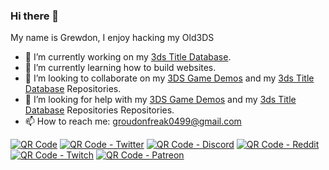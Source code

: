 ### Hi there 👋
My name is Grewdon, I enjoy hacking my Old3DS

- 🔭 I’m currently working on my [3ds Title Database](https://github.com/GrewdonGamin21/3DS-Titles-Database/).
- 🌱 I’m currently learning how to build websites.
- 👯 I’m looking to collaborate on my [3DS Game Demos](https://github.com/GrewdonGaming21/3DS-Game-Demos) and my [3ds Title Database](https://github.com/GrewdonGamin21/3DS-Titles-Database/) Repositories.
- 🤔 I’m looking for help with my [3DS Game Demos](https://github.com/GrewdonGaming21/3DS-Game-Demos) and my [3ds Title Database](https://github.com/GrewdonGamin21/3DS-Titles-Database/) Repositories Repositories.
- 📫 How to reach me: groudonfreak0499@gmail.com

<a href='https://www.unitag.io/qrcode'><img src='https://www.unitag.io/qreator/generate?crs=m9mHWQDvgwWuO19IqjamCz7BBs0IV4Ma6TP5cqQ65b48c2ONU%252FFqLNMOwVkb0vT%252Bi2qjGfDkSZ07ef%252FlO%252B8Zj5DDjXgVldtfuxZ9VKXfRWexri0v8fesl94rVqKpuDX6MVJh%252F1CazQ50nEI8koBIy%252FqOYQ8OVOYHMB4zrVAtMnLuYp2XC7oVUk5DKi1bsULQPJNkpamNrYGl%252Ft%252FaaVVwkNZtl2NBMi7Gu%252BDgHL7rCh6rQsqnbrvMyAjJHMPEdW4b9507BppbuL%252BH0Xckkk7jpLfhcT4x8Hap%252BWOTg4tcetBEEHC8%252B3D9wm9DDGFCAUtzTUplvHwQsMPNsmkyW9koaXJjLaLnEhdnRjS%252FpENkiDgXp3u84fgU1wb5uNQMiiZMMh4GWZrS7aOR9PeC10UPGzaJwllmo1zMZpGd8HDHM6qavguqgxjrZ1VWiCTW2%252FkgDj6BTuMN8fqZcW1tswQLFPg1E6jyuekep6toCMASdb86VvUW%252Biu5PRNrQrg02J51&crd=fhOysE0g3Bah%252BuqXA7NPQ87MoHrnzb%252BauJLKoOEbJsrayE9S3xw%252BqD3osN%252BzmjsyJUu74rH%252FD%252Fxt7qUbZZVOWQ%253D%253D' alt='QR Code'/></a>
<a href="http://www.unitag.io/qreator/generate?setting=%7B%22EYES%22%3A%7B%22EYE_TYPE%22%3A%22ER_IR%22%7D%2C%22E%22%3A%22H%22%2C%22LOGO%22%3A%7B%22EXCAVATE%22%3Atrue%2C%22L_Y%22%3A0%2C%22L_X%22%3A0%2C%22L_NAME%22%3A%22https%3A%2F%2Fstatic-unitag.com%2Ffile%2Fqr%2F07efed4e22b8411ffdf92d99129ad78b.png%22%7D%2C%22BODY_TYPE%22%3A0%2C%22LAYOUT%22%3A%7B%22COLORBG%22%3A%22ffffff%22%2C%22GRADIENT_TYPE%22%3A%22VERT%22%2C%22COLOR2%22%3A%22049cFF%22%2C%22COLOR1%22%3A%22049cFF%22%7D%7D&data=%7B%22DATA%22%3A%7B%22URL%22%3A%22https%3A%5C%2F%5C%2Feqrcode.co%5C%2Fa%5C%2FsYgbG6%22%7D%2C%22TYPE%22%3A%22url%22%7D "><img src="http://www.unitag.io/qreator/generate?setting=%7B%22EYES%22%3A%7B%22EYE_TYPE%22%3A%22ER_IR%22%7D%2C%22E%22%3A%22H%22%2C%22LOGO%22%3A%7B%22EXCAVATE%22%3Atrue%2C%22L_Y%22%3A0%2C%22L_X%22%3A0%2C%22L_NAME%22%3A%22https%3A%2F%2Fstatic-unitag.com%2Ffile%2Fqr%2F07efed4e22b8411ffdf92d99129ad78b.png%22%7D%2C%22BODY_TYPE%22%3A0%2C%22LAYOUT%22%3A%7B%22COLORBG%22%3A%22ffffff%22%2C%22GRADIENT_TYPE%22%3A%22VERT%22%2C%22COLOR2%22%3A%22049cFF%22%2C%22COLOR1%22%3A%22049cFF%22%7D%7D&data=%7B%22DATA%22%3A%7B%22URL%22%3A%22https%3A%5C%2F%5C%2Feqrcode.co%5C%2Fa%5C%2FsYgbG6%22%7D%2C%22TYPE%22%3A%22url%22%7D" alt="QR Code - Twitter"></a>
<a href="http://www.unitag.io/qreator/generate?setting=%7B%22EYES%22%3A%7B%22EYE_TYPE%22%3A%22ER_IR%22%7D%2C%22E%22%3A%22H%22%2C%22BODY_TYPE%22%3A0%2C%22LAYOUT%22%3A%7B%22COLORBG%22%3A%22ffffff%22%2C%22COLOR1%22%3A%226177c2%22%7D%2C%22LOGO%22%3A%7B%22L_NAME%22%3A%22https%3A%2F%2Fstatic-unitag.com%2Ffile%2Ffreeqr%2Fa7951ef6150d02a7f189ebbb931695d5.png%22%2C%22EXCAVATE%22%3Atrue%7D%7D&data=%7B%22DATA%22%3A%7B%22URL%22%3A%22https%3A%5C%2F%5C%2Feqrcode.co%5C%2Fa%5C%2FP5TMck%22%7D%2C%22TYPE%22%3A%22url%22%7D "><img src="http://www.unitag.io/qreator/generate?setting=%7B%22EYES%22%3A%7B%22EYE_TYPE%22%3A%22ER_IR%22%7D%2C%22E%22%3A%22H%22%2C%22BODY_TYPE%22%3A0%2C%22LAYOUT%22%3A%7B%22COLORBG%22%3A%22ffffff%22%2C%22COLOR1%22%3A%226177c2%22%7D%2C%22LOGO%22%3A%7B%22L_NAME%22%3A%22https%3A%2F%2Fstatic-unitag.com%2Ffile%2Ffreeqr%2Fa7951ef6150d02a7f189ebbb931695d5.png%22%2C%22EXCAVATE%22%3Atrue%7D%7D&data=%7B%22DATA%22%3A%7B%22URL%22%3A%22https%3A%5C%2F%5C%2Feqrcode.co%5C%2Fa%5C%2FP5TMck%22%7D%2C%22TYPE%22%3A%22url%22%7D" alt="QR Code - Discord"></a>
<a href="http://www.unitag.io/qreator/generate?setting=%7B%22EYES%22%3A%7B%22EYE_TYPE%22%3A%22ER_IR%22%7D%2C%22E%22%3A%22H%22%2C%22BODY_TYPE%22%3A0%2C%22LAYOUT%22%3A%7B%22COLORBG%22%3A%22ffffff%22%2C%22COLOR1%22%3A%22f20909%22%7D%2C%22LOGO%22%3A%7B%22L_NAME%22%3A%22https%3A%2F%2Fstatic-unitag.com%2Ffile%2Ffreeqr%2F0fdfa275b96b620007ec535ae5609cf8.png%22%2C%22EXCAVATE%22%3Atrue%7D%7D&data=%7B%22DATA%22%3A%7B%22URL%22%3A%22https%3A%5C%2F%5C%2Feqrcode.co%5C%2Fa%5C%2FOtrCLk%22%7D%2C%22TYPE%22%3A%22url%22%7D "><img src="http://www.unitag.io/qreator/generate?setting=%7B%22EYES%22%3A%7B%22EYE_TYPE%22%3A%22ER_IR%22%7D%2C%22E%22%3A%22H%22%2C%22BODY_TYPE%22%3A0%2C%22LAYOUT%22%3A%7B%22COLORBG%22%3A%22ffffff%22%2C%22COLOR1%22%3A%22f20909%22%7D%2C%22LOGO%22%3A%7B%22L_NAME%22%3A%22https%3A%2F%2Fstatic-unitag.com%2Ffile%2Ffreeqr%2F0fdfa275b96b620007ec535ae5609cf8.png%22%2C%22EXCAVATE%22%3Atrue%7D%7D&data=%7B%22DATA%22%3A%7B%22URL%22%3A%22https%3A%5C%2F%5C%2Feqrcode.co%5C%2Fa%5C%2FOtrCLk%22%7D%2C%22TYPE%22%3A%22url%22%7D" alt="QR Code - Reddit"></a>
<a href="http://www.unitag.io/qreator/generate?setting=%7B%22LAYOUT%22%3A%7B%22COLORBG%22%3A%22ffffff%22%2C%22COLOR1%22%3A%22a05ecc%22%7D%2C%22EYES%22%3A%7B%22EYE_TYPE%22%3A%22ER_IR%22%7D%2C%22BODY_TYPE%22%3A0%2C%22E%22%3A%22H%22%2C%22LOGO%22%3A%7B%22L_NAME%22%3A%22https%3A%2F%2Fstatic-unitag.com%2Ffile%2Ffreeqr%2Fe198c819c2b8736be776820546165e10.png%22%2C%22EXCAVATE%22%3Atrue%7D%7D&data=%7B%22DATA%22%3A%7B%22URL%22%3A%22https%3A%5C%2F%5C%2Feqrcode.co%5C%2Fa%5C%2FGUdXBH%22%7D%2C%22TYPE%22%3A%22url%22%7D "><img src="http://www.unitag.io/qreator/generate?setting=%7B%22LAYOUT%22%3A%7B%22COLORBG%22%3A%22ffffff%22%2C%22COLOR1%22%3A%22a05ecc%22%7D%2C%22EYES%22%3A%7B%22EYE_TYPE%22%3A%22ER_IR%22%7D%2C%22BODY_TYPE%22%3A0%2C%22E%22%3A%22H%22%2C%22LOGO%22%3A%7B%22L_NAME%22%3A%22https%3A%2F%2Fstatic-unitag.com%2Ffile%2Ffreeqr%2Fe198c819c2b8736be776820546165e10.png%22%2C%22EXCAVATE%22%3Atrue%7D%7D&data=%7B%22DATA%22%3A%7B%22URL%22%3A%22https%3A%5C%2F%5C%2Feqrcode.co%5C%2Fa%5C%2FGUdXBH%22%7D%2C%22TYPE%22%3A%22url%22%7D" alt="QR Code - Twitch"></a>
<a href="http://www.unitag.io/qreator/generate?setting=%7B%22LAYOUT%22%3A%7B%22COLORBG%22%3A%22ffffff%22%2C%22COLOR1%22%3A%22f57e08%22%7D%2C%22EYES%22%3A%7B%22EYE_TYPE%22%3A%22ER_IR%22%7D%2C%22BODY_TYPE%22%3A0%2C%22E%22%3A%22H%22%2C%22LOGO%22%3A%7B%22L_NAME%22%3A%22https%3A%2F%2Fstatic-unitag.com%2Ffile%2Ffreeqr%2F5b2a82a29d04c99aebf8a471c1a06953.png%22%2C%22EXCAVATE%22%3Atrue%7D%7D&data=%7B%22DATA%22%3A%7B%22URL%22%3A%22https%3A%5C%2F%5C%2Feqrcode.co%5C%2Fa%5C%2FSg3MjW%22%7D%2C%22TYPE%22%3A%22url%22%7D "><img src="http://www.unitag.io/qreator/generate?setting=%7B%22LAYOUT%22%3A%7B%22COLORBG%22%3A%22ffffff%22%2C%22COLOR1%22%3A%22f57e08%22%7D%2C%22EYES%22%3A%7B%22EYE_TYPE%22%3A%22ER_IR%22%7D%2C%22BODY_TYPE%22%3A0%2C%22E%22%3A%22H%22%2C%22LOGO%22%3A%7B%22L_NAME%22%3A%22https%3A%2F%2Fstatic-unitag.com%2Ffile%2Ffreeqr%2F5b2a82a29d04c99aebf8a471c1a06953.png%22%2C%22EXCAVATE%22%3Atrue%7D%7D&data=%7B%22DATA%22%3A%7B%22URL%22%3A%22https%3A%5C%2F%5C%2Feqrcode.co%5C%2Fa%5C%2FSg3MjW%22%7D%2C%22TYPE%22%3A%22url%22%7D" alt="QR Code - Patreon"></a>

<!--
**GrewdonGaming21/GrewdonGaming21** is a ✨ _special_ ✨ repository because its `README.md` (this file) appears on your GitHub profile.
